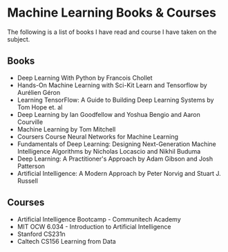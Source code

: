 # Machine Learning Books & Courses

The following is a list of books I have read and course I have taken on the
subject.

## Books
- Deep Learning With Python by Francois Chollet
- Hands-On Machine Learning with Sci-Kit Learn and Tensorflow by Aurélien Géron
- Learning TensorFlow: A Guide to Building Deep Learning Systems by
Tom Hope et. al
- Deep Learning by Ian Goodfellow and Yoshua Bengio and Aaron Courville
- Machine Learning by Tom Mitchell
- Coursers Course Neural Networks for Machine Learning
- Fundamentals of Deep Learning: Designing Next-Generation Machine Intelligence Algorithms
by Nicholas Locascio and Nikhil Buduma
- Deep Learning: A Practitioner's Approach by Adam Gibson and Josh Patterson
- Artificial Intelligence: A Modern Approach by Peter Norvig and Stuart J. Russell

## Courses
- Artificial Intelligence Bootcamp - Communitech Academy
- MIT OCW 6.034 - Introduction to Artificial Intelligence
- Stanford CS231n
- Caltech CS156 Learning from Data
